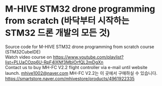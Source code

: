 # M-HIVE STM32 drone programming from scratch  (바닥부터 시작하는 STM32 드론 개발의 모든 것)
Source code for M-HIVE STM32 drone programming from scratch course (STM32CubeIDE)  
Watch video course on https://www.youtube.com/playlist?list=PLUaCOzp6U-RpF4lXNf3MblOrfQL2mDgXn  
Contact us to buy MH-FC V2.2 flight controller via e-mail until website launch. mhive1002@naver.com
MH-FC V2.2는 이 곳에서 구매하실 수 있습니다. https://smartstore.naver.com/mhivestore/products/4961922335  
